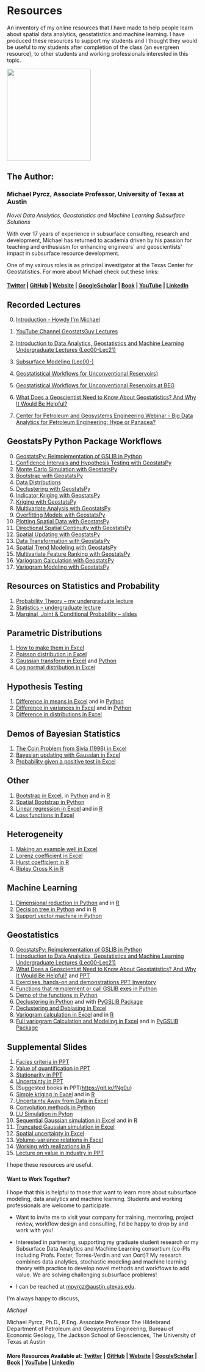 # Resources

An inventory of my online resources that I have made to help people learn about spatial data analytics, geostatistics and machine learning. I have produced these resources to support my students and I thought they would be useful to my students after completion of the class (an evergreen resource), to other students and working professionals interested in this topic.

<p>
    <img src="https://github.com/GeostatsGuy/GeostatsPy/blob/master/TCG_color_logo.png?raw=true" width="220" height="240" />
</p>

## The Author:

### Michael Pyrcz, Associate Professor, University of Texas at Austin 
*Novel Data Analytics, Geostatistics and Machine Learning Subsurface Solutions*

With over 17 years of experience in subsurface consulting, research and development, Michael has returned to academia driven by his passion for teaching and enthusiasm for enhancing engineers' and geoscientists' impact in subsurface resource development. 

One of my vairous roles is as principal investigator at the Texas Center for Geostatistics. For more about Michael check out these links:

#### [Twitter](https://twitter.com/geostatsguy) | [GitHub](https://github.com/GeostatsGuy) | [Website](http://michaelpyrcz.com) | [GoogleScholar](https://scholar.google.com/citations?user=QVZ20eQAAAAJ&hl=en&oi=ao) | [Book](https://www.amazon.com/Geostatistical-Reservoir-Modeling-Michael-Pyrcz/dp/0199731446) | [YouTube](https://www.youtube.com/channel/UCLqEr-xV-ceHdXXXrTId5ig)  | [LinkedIn](https://www.linkedin.com/in/michael-pyrcz-61a648a1)


## Recorded Lectures 

0. [Introduction - Howdy I'm Michael](https://www.youtube.com/watch?v=V13QZz2exmk)

1. [YouTube Channel GeostatsGuy Lectures](https://www.youtube.com/channel/UCLqEr-xV-ceHdXXXrTId5ig/) 

2. [Introduction to Data Analytics, Geostatistics and Machine Learning Undergraduate Lectures (Lec00-Lec21)](https://www.youtube.com/watch?v=OEvELm66NNo&list=PLG19vXLQHvSB-D4XKYieEku9GQMQyAzjJ) 

3. [Subsurface Modeling (Lec00-)](https://www.youtube.com/watch?v=0g1g3gtHYSE&list=PLG19vXLQHvSDUmEOmBoaxGbFAbvaLdfx4) 

4. [Geostatistical Workflows for Unconventional Reservoirs)](https://www.youtube.com/watch?v=jc4gbc2eiJE)

5. [Geostatistical Workflows for Unconventional Reservoirs at BEG](http://www.beg.utexas.edu/node/4179)

6. [What Does a Geoscientist Need to Know About Geostatistics? And Why It Would Be Helpful?](http://www.beg.utexas.edu/node/4323)

7. [Center for Petroleum and Geosystems Engineering Webinar - Big Data Analytics for Petroleum Engineering: Hype or Panacea?](https://meeting.austin.utexas.edu/pdx1pgyuj53k/?proto=true)

## GeostatsPy Python Package Workflows

0. [GeostatsPy: Reimplementation of GSLIB in Python](https://github.com/GeostatsGuy/GeostatsPy) 
1. [Confidence Intervals and Hypothesis Testing with GeostatsPy](https://github.com/GeostatsGuy/PythonNumericalDemos/blob/master/GeostatsPy_Confidence_Hypothesis.ipynb)
2. [Monte Carlo Simulation with GeostatsPy](https://github.com/GeostatsGuy/PythonNumericalDemos/blob/master/GeostatsPy_Monte_Carlo_simulation.ipynb)
3. [Bootstrap with GeostatsPy](https://github.com/GeostatsGuy/PythonNumericalDemos/blob/master/GeostatsPy_bootstrap.ipynb)
4. [Data Distributions](https://github.com/GeostatsGuy/PythonNumericalDemos/blob/master/GeostatsPy_datadistributions.ipynb)
5. [Declustering with GeostatsPy](https://github.com/GeostatsGuy/PythonNumericalDemos/blob/master/GeostatsPy_declustering.ipynb)
6. [Indicator Kriging with GeostatsPy](https://github.com/GeostatsGuy/PythonNumericalDemos/blob/master/GeostatsPy_indicator_kriging.ipynb)
7. [Kriging with GeostatsPy](https://github.com/GeostatsGuy/PythonNumericalDemos/blob/master/GeostatsPy_kriging.ipynb)
8. [Multivariate Analysis with GeostatsPy](https://github.com/GeostatsGuy/PythonNumericalDemos/blob/master/GeostatsPy_multivariate.ipynb)
9. [Overfitting Models with GeostatsPy](https://github.com/GeostatsGuy/PythonNumericalDemos/blob/master/GeostatsPy_overfit.ipynb)
10. [Plotting Spatial Data with GeostatsPy](https://github.com/GeostatsGuy/PythonNumericalDemos/blob/master/GeostatsPy_plottingdata.ipynb)
11. [Directional Spatial Continuity with GeostatsPy](https://github.com/GeostatsGuy/PythonNumericalDemos/blob/master/GeostatsPy_spatial_continuity_directions.ipynb)
12. [Spatial Updating with GeostatsPy](https://github.com/GeostatsGuy/PythonNumericalDemos/blob/master/GeostatsPy_spatial_updating.ipynb)
13. [Data Transformation with GeostatsPy](https://github.com/GeostatsGuy/PythonNumericalDemos/blob/master/GeostatsPy_transformations.ipynb)
14. [Spatial Trend Modeling with GeostatsPy](https://github.com/GeostatsGuy/PythonNumericalDemos/blob/master/GeostatsPy_trends.ipynb)
15. [Multivariate Feature Ranking with GeostatsPy](https://github.com/GeostatsGuy/PythonNumericalDemos/blob/master/GeostatsPy_variable_ranking.ipynb)
16. [Variogram Calculation with GeostatsPy](https://github.com/GeostatsGuy/PythonNumericalDemos/blob/master/GeostatsPy_variogram_calculation.ipynb)
17. [Variogram Modeling with GeostatsPy](https://github.com/GeostatsGuy/PythonNumericalDemos/blob/master/GeostatsPy_variogram_modeling.ipynb)

## Resources on Statistics and Probability

1. [Probability Theory – my undergraduate lecture](https://git.io/fNg4r) 
2. [Statistics – undergraduate lecture](https://git.io/fNg42)
3. [Marginal, Joint & Conditional Probability – slides](https://git.io/fNg4K)

## Parametric Distributions

1. [How to make them in Excel](https://git.io/fNgBs) 
2. [Poisson distribution in Excel](https://git.io/fNgBC) 
3. [Gaussian transform in Excel](https://git.io/fNgB4) and [Python](https://git.io/fNgRZ) 
4. [Log normal distribution in Excel](https://git.io/fNgBB)

## Hypothesis Testing 

1. [Difference in means in Excel](https://git.io/fNgBU) and in [Python](https://git.io/fxsOx) 
2. [Difference in variances in Excel](https://git.io/fNgBT) and in [Python](https://git.io/fxsOx)  
3. [Difference in distributions in Excel](https://git.io/fNgBO)

## Demos of Bayesian Statistics

1. [The Coin Problem from Sivia (1996) in Excel](https://git.io/fNg47) 
2. [Bayesian updating with Gaussian in Excel](https://git.io/fNg4F)
3. [Probability given a positive test in Excel](https://git.io/fNg4N) 
 
## Other

1. [Bootstrap in Excel](https://git.io/fNgB2), in [Python](https://git.io/fNgRL) and in [R](https://git.io/fNg0P)
2. [Spatial Bootstrap in Python](https://git.io/fNgRw)
3. [Linear regression in Excel](https://git.io/fNgBd) and in [R](https://git.io/fNg0A)
4. [Loss functions in Excel](https://git.io/fNgBx)

## Heterogeneity

1. [Making an example well in Excel](https://git.io/fNgBS)
2. [Lorenz coefficient in Excel](https://git.io/fNgBD)
3. [Hurst coefficient in R](https://git.io/fNg0d)
4. [Ripley Cross K in R](https://git.io/fNSMx)

## Machine Learning

1. [Dimensional reduction in Python](https://git.io/fNgRK) and in [R](https://git.io/fNg0D)
2. [Decision tree in Python](https://git.io/f4do0) and in [R](https://git.io/fNg09)
3. [Support vector machine in Python](https://git.io/fNgRP) 

## Geostatistics

0. [GeostatsPy: Reimplementation of GSLIB in Python](https://github.com/GeostatsGuy/GeostatsPy) 
1. [Introduction to Data Analytics, Geostatistics and Machine Learning Undergraduate Lectures (Lec00-Lec21)](https://www.youtube.com/watch?v=OEvELm66NNo&list=PLG19vXLQHvSB-D4XKYieEku9GQMQyAzjJ) 
2. [What Does a Geoscientist Need to Know About Geostatistics? And Why It Would Be Helpful?](http://www.beg.utexas.edu/node/4323) and [PPT](https://git.io/fNBqz)
3. [Exercises, hands-on and demonstrations PPT Inventory](https://git.io/fNBqr)
4. [Functions that reimplement or call GSLIB exes in Python](https://git.io/fNgR7)
5. [Demo of the functions in Python](https://git.io/fNgRb) 
6. [Declustering in Python](https://git.io/fNgRs) and with [PyGSLIB Package](https://git.io/fxSHl) 
7. [Declustering and Debiasing in Excel](https://git.io/fxA3O)
8. [Variogram calculation in Excel](https://git.io/fNgBb) and in [R](https://git.io/fNg0h)
9. [Full variogram Calculation and Modeling in Excel](https://git.io/fxhxr) and in [PyGSLIB Package](https://git.io/fxSHl)   

## Supplemental Slides

1. [Facies criteria in PPT](https://git.io/fNg0s)
2. [Value of quantification in PPT](https://git.io/fNg0g)
3. [Stationarity in PPT](https://git.io/fNg0l)
4. [Uncertainty in PPT](https://git.io/fNg0R)
5. [Suggested books in PPT(https://git.io/fNg0u)
6. [Simple kriging in Excel](https://git.io/fNgBK) and in [R](https://git.io/fNg0N)
7. [Uncertainty Away from Data in Excel](https://git.io/fNO2I)
8. [Convolution methods in Python](https://git.io/fNgR3)
9. [LU Simulation in Pyton](https://git.io/fNgRG)
10. [Sequential Gaussian simulation in Excel](https://git.io/fNgB1) and in [R](https://git.io/fNg0x)
11. [Truncated Gaussian simulation in Excel](https://git.io/fNgBN)
12. [Spatial uncertainty in Excel](https://git.io/fNO2I)
13. [Volume-variance relations in Excel](https://git.io/fNgRe)
14. [Working with realizations in R](https://git.io/fNITF) 
15. [Lecture on value in industry in PPT](https://git.io/fNg0O)

I hope these resources are useful.

#### Want to Work Together?

I hope that this is helpful to those that want to learn more about subsurface modeling, data analytics and machine learning. Students and working professionals are welcome to participate.

* Want to invite me to visit your company for training, mentoring, project review, workflow design and consulting, I'd be happy to drop by and work with you! 

* Interested in partnering, supporting my graduate student research or my Subsurface Data Analytics and Machine Learning consortium (co-PIs including Profs. Foster, Torres-Verdin and van Oort)? My research combines data analytics, stochastic modeling and machine learning theory with practice to develop novel methods and workflows to add value. We are solving challenging subsurface problems!

* I can be reached at mpyrcz@austin.utexas.edu.

I'm always happy to discuss,

*Michael*

Michael Pyrcz, Ph.D., P.Eng. Associate Professor The Hildebrand Department of Petroleum and Geosystems Engineering, Bureau of Economic Geology, The Jackson School of Geosciences, The University of Texas at Austin

#### More Resources Available at: [Twitter](https://twitter.com/geostatsguy) | [GitHub](https://github.com/GeostatsGuy) | [Website](http://michaelpyrcz.com) | [GoogleScholar](https://scholar.google.com/citations?user=QVZ20eQAAAAJ&hl=en&oi=ao) | [Book](https://www.amazon.com/Geostatistical-Reservoir-Modeling-Michael-Pyrcz/dp/0199731446) | [YouTube](https://www.youtube.com/channel/UCLqEr-xV-ceHdXXXrTId5ig)  | [LinkedIn](https://www.linkedin.com/in/michael-pyrcz-61a648a1)






